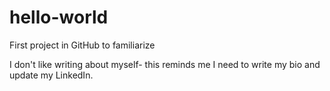 # hello-world
First project in GitHub to familiarize

I don't like writing about myself- this reminds me I need to write my bio and update my LinkedIn.
